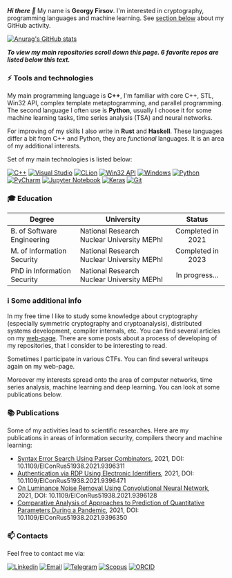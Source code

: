 ***Hi there 👋*** My name is **Georgy Firsov**. I'm interested in cryptography, programming languages and machine learning. See [section below](#information_source-some-additional-info) about my GitHub activity.

[![Anurag's GitHub stats](https://github-readme-stats.vercel.app/api?username=GeorgyFirsov&show_icons=true&theme=tokyonight&count_private=true&hide=stars)](https://github.com/anuraghazra/github-readme-stats)

***To view my main repositories scroll down this page. 6 favorite repos are listed below this text.***

### :zap: Tools and technologies
My main programming language is **C++**, I'm familiar with core C++, STL, Win32 API, complex template metaptogramming, and parallel programming.
The second language I often use is **Python**, usually I choose it for some machine learning tasks, time series analysis (TSA) and neural networks. 

For improving of my skills I also write in **Rust** and **Haskell**. These languages differ a bit from C++ and Python, they are *functional* languages. It is an area of my additional interests.

Set of my main technologies is listed below:

[![C++](https://img.shields.io/badge/-C%2B%2b-00599C?logo=C%2B%2b&logoColor=white)]()
[![Visual Studio](https://img.shields.io/badge/-Visual%20Studio-5C2D91?logo=Visual%20Studio&logoColor=white)]()
[![CLion](https://img.shields.io/badge/-CLion-000000?logo=jetbrains&logoColor=white)]()
[![Win32 API](https://img.shields.io/badge/-Win32%20API-666666?logo=Microsoft&logoColor=white)]()
[![Windows](https://img.shields.io/badge/-Windows-0078D6?logo=Windows&logoColor=white)]()
[![Python](https://img.shields.io/badge/-Python-3776AB?logo=python&logoColor=white)]()
[![PyCharm](https://img.shields.io/badge/-PyCharm-000000?logo=jetbrains&logoColor=white)]()
[![Jupyter Notebook](https://img.shields.io/badge/-Jupyter%20Notebook-F37626?logo=jupyter&logoColor=white)]()
[![Keras](https://img.shields.io/badge/-Keras-D00000?logo=Keras&logoColor=white)]()
[![Git](https://img.shields.io/badge/-Git-F05032?logo=Git&logoColor=white)]()

### :mortar_board: Education
| Degree                      | University                                 |  Status           |
| --------------------------- | ------------------------------------------ | :---------------: |
| B. of Software Engineering  | National Research Nuclear University MEPhI | Completed in 2021 |
| M. of Information Security  | National Research Nuclear University MEPhI | Completed in 2023 |
| PhD in Information Security | National Research Nuclear University MEPhI | In progress...    |

### :information_source: Some additional info
In my free time I like to study some knowledge about cryptography (especially symmetric cryptography and cryptoanalysis), distributed systems development, compiler internals, etc. You can find several articles on my [web-page](https://georgyfirsov.github.io/). There are some posts about a process of developing of my repositories, that I consider to be interesting to read.

Sometimes I participate in various CTFs. You can find several writeups again on my web-page.

Moreover my interests spread onto the area of computer networks, time series analysis, machine learning and deep learning. You can look at some publications below.

### :books: Publications
Some of my activities lead to scientific researches. Here are my publications in areas of information security, compilers theory and machine learning:
- [Syntax Error Search Using Parser Combinators](https://ieeexplore.ieee.org/document/9396311), 2021, DOI: 10.1109/ElConRus51938.2021.9396311
- [Authentication via RDP Using Electronic Identifiers](https://ieeexplore.ieee.org/document/9396471), 2021, DOI: 10.1109/ElConRus51938.2021.9396471
- [On Luminance Noise Removal Using Convolutional Neural Network](https://ieeexplore.ieee.org/document/9396128), 2021, DOI: 10.1109/ElConRus51938.2021.9396128 
- [Comparative Analysis of Approaches to Prediction of Quantitative Parameters During a Pandemic](https://ieeexplore.ieee.org/document/9396350), 2021, DOI: 10.1109/ElConRus51938.2021.9396350

### :mailbox:	Contacts
Feel free to contact me via:

[![Linkedin](https://img.shields.io/badge/-LinkedIn-blue?logo=Linkedin&logoColor=white&link=https://www.linkedin.com/in/georgy-firsov/)](https://www.linkedin.com/in/georgy-firsov/)
[![Email](https://img.shields.io/badge/-Email-de4343?logo=Gmail&logoColor=white&link=mailto:gfirsov007@gmail.com)](mailto:gfirsov007@gmail.com)
[![Telegram](https://img.shields.io/badge/-Telegram-26A5E4?logo=telegram&logoColor=white&link=https://t.me/GeorgyFirsov)](https://t.me/GeorgyFirsov)
[![Scopus](https://img.shields.io/badge/-Scopus-E9711C?logo=Scopus&logoColor=white&link=https://www.scopus.com/authid/detail.uri?authorId=57223089781)](https://www.scopus.com/authid/detail.uri?authorId=57223089781)
[![ORCID](https://img.shields.io/badge/-ORCID-A6CE39?logo=ORCID&logoColor=white&link=https://orcid.org/0000-0001-5464-4045)](https://orcid.org/0000-0001-5464-4045)
